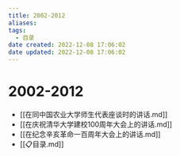 ```yaml
---
title: 2002-2012
aliases:
tags:
  - 目录
date created: 2022-12-08 17:06:02
date updated: 2022-12-08 17:06:02
---
```


# 2002-2012

- [[在同中国农业大学师生代表座谈时的讲话.md]]
- [[在庆祝清华大学建校100周年大会上的讲话.md]]
- [[在纪念辛亥革命一百周年大会上的讲话.md]]
- [[📋目录.md]]
